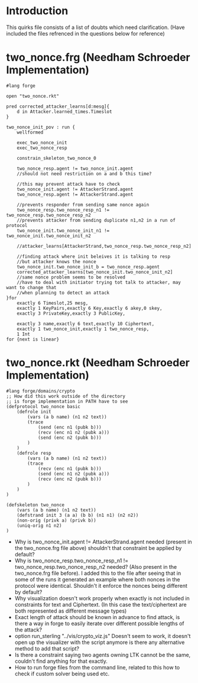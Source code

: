 # Introduction 
This quirks file consists of a list of doubts which need clarification.
(Have included the files refrenced in the questions below for reference)

# two_nonce.frg (Needham Schroeder Implementation)
```frg
#lang forge 

open "two_nonce.rkt"

pred corrected_attacker_learns[d:mesg]{
    d in Attacker.learned_times.Timeslot
}

two_nonce_init_pov : run {
    wellformed

    exec_two_nonce_init
    exec_two_nonce_resp

    constrain_skeleton_two_nonce_0
    
    two_nonce_resp.agent != two_nonce_init.agent
    //should not need restriction on a and b this time?

    //this may prevent attack have to check
    two_nonce_init.agent != AttackerStrand.agent
    two_nonce_resp.agent != AttackerStrand.agent

    //prevents responder from sending same nonce again
    two_nonce_resp.two_nonce_resp_n1 != two_nonce_resp.two_nonce_resp_n2
    //prevents attacker from sending duplicate n1,n2 in a run of protocol
    two_nonce_init.two_nonce_init_n1 != two_nonce_init.two_nonce_init_n2
    
    //attacker_learns[AttackerStrand,two_nonce_resp.two_nonce_resp_n2]
    
    //finding attack where init beleives it is talking to resp 
    //but attacker knows the nonce
    two_nonce_init.two_nonce_init_b = two_nonce_resp.agent
    corrected_attacker_learns[two_nonce_init.two_nonce_init_n2]
    //same nonce problem seems to be resolved
    //have to deal with initiator trying tot talk to attacker, may want to change that
    //when planning to detect an attack
}for 
    exactly 6 Timeslot,25 mesg,
    exactly 1 KeyPairs,exactly 6 Key,exactly 6 akey,0 skey,
    exactly 3 PrivateKey,exactly 3 PublicKey,

    exactly 3 name,exactly 6 text,exactly 10 Ciphertext,
    exactly 1 two_nonce_init,exactly 1 two_nonce_resp,
    1 Int
for {next is linear}
```
# two_nonce.rkt (Needham Schroeder Implementation)
```rkt
#lang forge/domains/crypto
;; How did this work outside of the directory
;; is forge implementation in PATH have to see
(defprotocol two_nonce basic
    (defrole init
        (vars (a b name) (n1 n2 text))
        (trace
            (send (enc n1 (pubk b)))
            (recv (enc n1 n2 (pubk a)))
            (send (enc n2 (pubk b)))
        )    
    )
    (defrole resp 
        (vars (a b name) (n1 n2 text))
        (trace
            (recv (enc n1 (pubk b)))
            (send (enc n1 n2 (pubk a)))
            (recv (enc n2 (pubk b)))
        )
    )
)

(defskeleton two_nonce
    (vars (a b name) (n1 n2 text))
    (defstrand init 3 (a a) (b b) (n1 n1) (n2 n2))
    (non-orig (privk a) (privk b))
    (uniq-orig n1 n2)    
)
```

- Why is two_nonce_init.agent != AttackerStrand.agent needed (present in the two_nonce.frg file above) shouldn't that constraint be applied by default?
- Why is two_nonce_resp.two_nonce_resp_n1 != two_nonce_resp.two_nonce_resp_n2 needed?
(Also present in the two_nonce.frg file before). I added this to the file after seeing that in some of the runs it generated an example where both nonces in the protocol were identical. Shouldn't it enforce the nonces being different by default?
- Why visualization doesn't work properly when exactly is not included in constraints for text and Ciphertext. (In this case the text/ciphertext are both represented as different message types)
- Exact length of attack should be known in advance to find attack, is there a way in forge to easily iterate over different possible lengths of the attack?
- option run_sterling "../vis/crypto_viz.js" Doesn't seem to work, it doesn't open up the visualizer with the script anymore is there any alternative method to add that script?
- Is there a constraint saying two agents owning LTK cannot be the same, couldn't find anything for that exactly.
- How to run forge files from the command line, related to this how to check if custom solver being used etc.